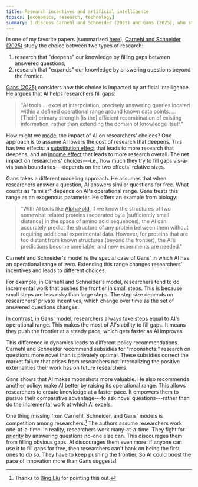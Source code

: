 ```yaml
---
title: Research incentives and artificial intelligence
topics: [economics, research, technology]
summary: I discuss Carnehl and Schneider (2025) and Gans (2025), who study the evolution of knowledge and the impact of AI.
---
```


In one of my favorite papers (summarized [here](/blog/research-incentives-evolution-knowledge/)), [Carnehl and Schneider (2025)](https://doi.org/10.3982/ECTA22144) study the choice between two types of research:

1. research that "deepens" our knowledge by filling gaps between answered questions;
2. research that "expands" our knowledge by answering questions beyond the frontier.

[Gans (2025)](https://www.nber.org/papers/w33566) considers how this choice is impacted by artificial intelligence.
He argues that AI helps researchers fill gaps:

> "AI tools ... excel at interpolation, precisely answering queries located within a defined operational range around known data points.
> ...
> [Their] primary strength [is the] efficient recombination of existing information, rather than extending the domain of knowledge itself."

How might we [model](/blog/what-economic-model/) the impact of AI on researchers' choices?
One approach is to assume AI lowers the cost of research that deepens.
This has two effects:
a [substitution effect](https://en.wikipedia.org/wiki/Substitution_effect) that leads to more research that deepens, and
an [income effect](https://en.wikipedia.org/wiki/Consumer_choice#Income_effect) that leads to more research overall.
The net impact on researchers' choices---i.e., how much they try to fill gaps vis-à-vis push boundaries---depends on the two effects' relative sizes.

Gans takes a different modeling approach.
He assumes that when researchers answer a question, AI answers similar questions for free.
What counts as "similar" depends on AI's operational range.
Gans treats this range as an exogenous parameter.
He offers an example from biology:

> "With AI tools like [AlphaFold](https://en.wikipedia.org/wiki/AlphaFold), if we know the structures of two somewhat related proteins (separated by a [sufficiently small distance] in the space of amino acid sequences), the AI can accurately predict the structure of any protein between them without requiring additional experimental data. However, for proteins that are too distant from known structures (beyond the frontier), the AI’s predictions become unreliable, and new experiments are needed."

Carnehl and Schneider's model is the special case of Gans' in which AI has an operational range of zero.
Extending this range changes researchers' incentives and leads to different choices.

For example, in Carnehl and Schneider's model, researchers tend to do incremental work that pushes the frontier in small steps.
This is because small steps are less risky than large steps.
The step size depends on researchers' private incentives, which change over time as the set of answered questions changes.

In contrast, in Gans' model, researchers always take steps equal to AI's operational range.
This makes the most of AI's ability to fill gaps.
It means they push the frontier at a steady pace, which gets faster as AI improves.

This difference in dynamics leads to different policy recommendations.
Carnehl and Schneider recommend subsidies for "moonshots:" research on questions more novel than is privately optimal.
These subsidies correct the market failure that arises from researchers not internalizing the positive externalities their work has on future researchers.

Gans shows that AI makes moonshots more valuable.
He also recommends another policy: make AI better by raising its operational range.
This allows researchers to create knowledge at a faster pace.
It empowers them to pursue their comparative advantage---to ask novel questions---rather than do the incremental work at which AI excels.

One thing missing from Carnehl, Schneider, and Gans' models is competition among researchers.[^bing]
The authors assume researchers work one-at-a-time.
In reality, researchers work many-at-a-time.
They fight for [priority](https://en.wikipedia.org/wiki/Scientific_priority) by answering questions no-one else can.
This discourages them from filling obvious gaps.
AI discourages them even more: if anyone can use it to fill gaps for free, then researchers can't bank on being the first ones to do so.
They have to keep pushing the frontier.
So AI could boost the pace of innovation more than Gans suggests!

[^bing]: Thanks to [Bing Liu](https://marketdesign.stanford.edu/people/bing-liu) for pointing this out.
